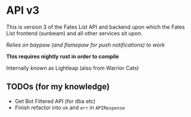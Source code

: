 # API v3

This is version 3 of the Fates List API and backend upon which the Fates List frontend (sunbeam) and all other services sit upon. 

*Relies on baypaw (and flamepaw for push notifications) to work*

**This requires nightly rust in order to compile**

Internally known as Lightleap (also from Warrior Cats)

## TODOs (for my knowledge)

- Get Bot Filtered API (for dba etc)
- Finish refactor into ``ok`` and ``err`` in ``APIResponse``
